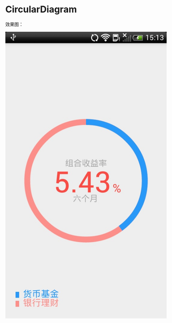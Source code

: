 # CircularDiagram
效果图：<br>  

![](https://github.com/beifengdelei/CircularDiagram/blob/master/images-folder/device-2015-04-13-151348.jpg)
